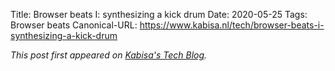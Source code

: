 Title: Browser beats I: synthesizing a kick drum
Date: 2020-05-25
Tags: Browser beats
Canonical-URL: https://www.kabisa.nl/tech/browser-beats-i-synthesizing-a-kick-drum

*This post first appeared on [Kabisa's Tech Blog](https://www.kabisa.nl/tech/).*
